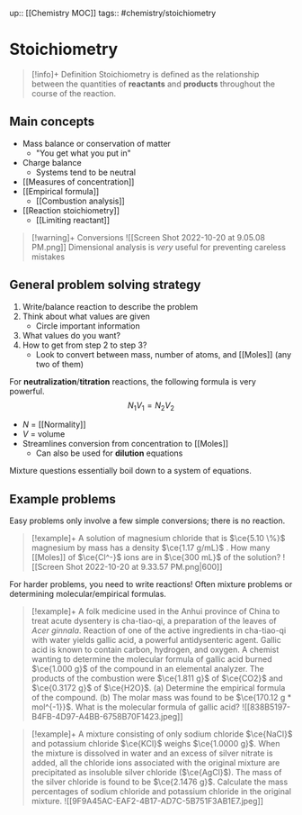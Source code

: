 up:: [[Chemistry MOC]]
tags:: #chemistry/stoichiometry 

# Stoichiometry

> [!info]+ Definition
> Stoichiometry is defined as the relationship between the quantities of **reactants** and **products** throughout the course of the reaction.

## Main concepts
- Mass balance or conservation of matter
	- "You get what you put in"
- Charge balance
	- Systems tend to be neutral
- [[Measures of concentration]]
- [[Empirical formula]]
	- [[Combustion analysis]]
- [[Reaction stoichiometry]]
	- [[Limiting reactant]]

> [!warning]+ Conversions
> ![[Screen Shot 2022-10-20 at 9.05.08 PM.png]]
> Dimensional analysis is *very* useful for preventing careless mistakes

## General problem solving strategy
1. Write/balance reaction to describe the problem
2. Think about what values are given
	- Circle important information
3. What values do you want?
4. How to get from step 2 to step 3?
	- Look to convert between mass, number of atoms, and [[Moles]] (any two of them)

For **neutralization**/**titration** reactions, the following formula is very powerful.
$$N_1V_1 = N_2V_2$$
- $N$ = [[Normality]]
- $V$ = volume
- Streamlines conversion from concentration to [[Moles]]
	- Can also be used for **dilution** equations

Mixture questions essentially boil down to a system of equations.

## Example problems
Easy problems only involve a few simple conversions; there is no reaction.

 > [!example]+ A solution of magnesium chloride that is $\ce{5.10 \%}$ magnesium by mass has a density $\ce{1.17 g/mL}$ . How many [[Moles]] of $\ce{Cl^-}$ ions are in $\ce{300 mL}$ of the solution?
 >  ![[Screen Shot 2022-10-20 at 9.33.57 PM.png|600]]

For harder problems, you need to write reactions! Often mixture problems or determining molecular/empirical formulas.

> [!example]+ A folk medicine used in the Anhui province of China to treat acute dysentery is cha-tiao-qi, a preparation of the leaves of *Acer ginnala*. Reaction of one of the active ingredients in cha-tiao-qi with water yields gallic acid, a powerful antidysenteric agent. Gallic acid is known to contain carbon, hydrogen, and oxygen. A chemist wanting to determine the molecular formula of gallic acid burned $\ce{1.000 g}$ of the compound in an elemental analyzer. The products of the combustion were $\ce{1.811 g}$ of $\ce{CO2}$ and $\ce{0.3172 g}$ of $\ce{H2O}$. (a) Determine the empirical formula of the compound. (b) The molar mass was found to be $\ce{170.12 g * mol^{-1}}$. What is the molecular formula of gallic acid?
![[838B5197-B4FB-4D97-A4BB-6758B70F1423.jpeg]]

>[!example]+ A mixture consisting of only sodium chloride $\ce{NaCl}$ and potassium chloride $\ce{KCl}$ weighs $\ce{1.0000 g}$. When the mixture is dissolved in water and an excess of silver nitrate is added, all the chloride ions associated with the original mixture are precipitated as insoluble silver chloride ($\ce{AgCl}$). The mass of the silver chloride is found to be $\ce{2.1476 g}$. Calculate the mass percentages of sodium chloride and potassium chloride in the original mixture.
![[9F9A45AC-EAF2-4B17-AD7C-5B751F3AB1E7.jpeg]]